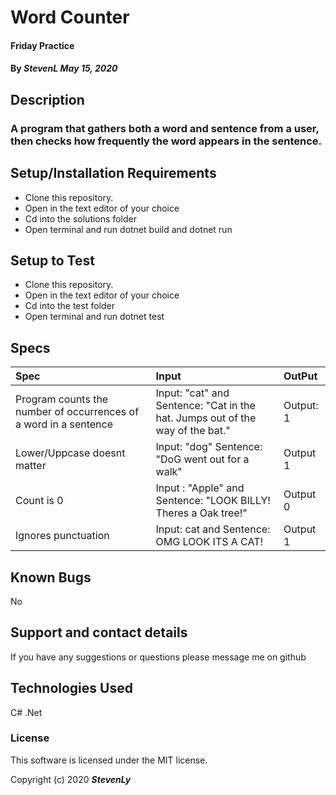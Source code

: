  # Word Counter

#### Friday Practice

#### By _StevenL May 15, 2020_

## Description

###  A program that gathers both a word and sentence from a user, then checks how frequently the word appears in the sentence. 

## Setup/Installation Requirements

* Clone this repository.
* Open in the text editor of your choice
* Cd into the solutions folder
* Open terminal and run dotnet build and dotnet run


## Setup to Test
* Clone this repository.
* Open in the text editor of your choice
* Cd into the test folder
* Open terminal and run dotnet test




## Specs
| Spec | Input | OutPut |
|:----------- | :-----------------| :---------------|
| Program counts the number of occurrences of a word in a sentence | Input: "cat" and Sentence: "Cat in the hat. Jumps out of the way of the bat." | Output: 1 |
| Lower/Uppcase doesnt matter | Input: "dog" Sentence: "DoG went out for a walk" | Output 1 
| Count is 0 | Input : "Apple" and Sentence: "LOOK BILLY! Theres a Oak tree!" | Output 0
| Ignores punctuation | Input: cat and Sentence: OMG LOOK ITS A CAT! | Output 1


## Known Bugs

No

## Support and contact details

If you have any suggestions or questions please message me on github

## Technologies Used

C#
.Net


### License

This software is licensed under the MIT license.

Copyright (c) 2020 **_StevenLy_**